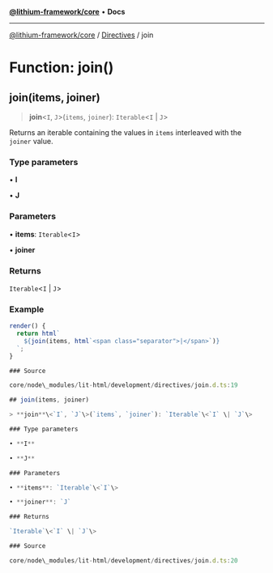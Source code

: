 [**@lithium-framework/core**](../../../README.md) • **Docs**

***

[@lithium-framework/core](../../../README.md) / [Directives](../README.md) / join

# Function: join()

## join(items, joiner)

> **join**\<`I`, `J`\>(`items`, `joiner`): `Iterable`\<`I` \| `J`\>

Returns an iterable containing the values in `items` interleaved with the
`joiner` value.

### Type parameters

• **I**

• **J**

### Parameters

• **items**: `Iterable`\<`I`\>

• **joiner**

### Returns

`Iterable`\<`I` \| `J`\>

### Example

```ts
render() {
  return html`
    ${join(items, html`<span class="separator">|</span>`)}
  `;
}

### Source

core/node\_modules/lit-html/development/directives/join.d.ts:19

## join(items, joiner)

> **join**\<`I`, `J`\>(`items`, `joiner`): `Iterable`\<`I` \| `J`\>

### Type parameters

• **I**

• **J**

### Parameters

• **items**: `Iterable`\<`I`\>

• **joiner**: `J`

### Returns

`Iterable`\<`I` \| `J`\>

### Source

core/node\_modules/lit-html/development/directives/join.d.ts:20

